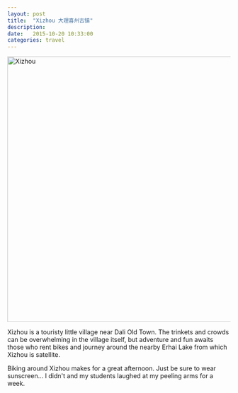 ```yaml
---
layout: post
title:  "Xizhou 大理喜州古镇"
description:
date:   2015-10-20 10:33:00
categories: travel
---
```


<a data-flickr-embed="true"  href="https://www.flickr.com/photos/136459740@N03/albums/72157660099552062" title="Xizhou"><img src="https://farm1.staticflickr.com/762/21395030223_58e3369b1c_c.jpg" width="800" height="600" alt="Xizhou"></a><script async src="//embedr.flickr.com/assets/client-code.js" charset="utf-8"></script>

Xizhou is a touristy little village near Dali Old Town. The trinkets and crowds can be overwhelming in the village itself, but adventure and fun awaits those who rent bikes and journey around the nearby Erhai Lake from which Xizhou is satellite.

Biking around Xizhou makes for a great afternoon. Just be sure to wear sunscreen... I didn't and my students laughed at my peeling arms for a week.
